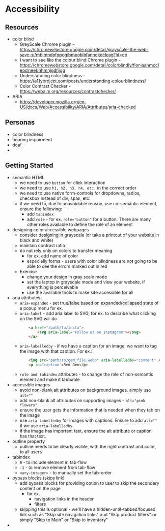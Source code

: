 # Accessibility

## Resources
- color blind   
    - GreyScale Chrome plugin - https://chromewebstore.google.com/detail/grayscale-the-web-save-si/mblmpdpfppogibmoobibfannckeeleag?hl=en
    - I want to see like the colour blind Chrome plugin - https://chromewebstore.google.com/detail/colorblindly/floniaahmccleoclneebhhmnjgdfijgg
    - Understanding color blindness - https://a11yproject.com/posts/understanding-colourblindness/
    - Color Contrast Checker - https://webaim.org/resources/contrastchecker/
- ARIA
    - https://developer.mozilla.org/en-US/docs/Web/Accessibility/ARIA/Attributes/aria-checked

## Personas
- color blindness
- hearing impairment
- deaf
- 

## Getting Started
- semantic HTML
    - we need to use `button` for click interaction
    - we need to use `h1, h2, h3, h4, etc.` in the correct order
    - we need to use native form-controls for dropdowns, radios, checkbox instead of div, span, etc.
    - if we need to, due to unavoidable reason, use un-semantic element, ensure the following:
        - add `tabindex`
        - add `role` - for ex. `role="button"` for a button.  There are many other roles available to define the role of an element
- designing color accessible webpages
    - consider designing in grayscale (or take a printout of your website in black and white)
    - maintain contrast ratio
    - do not rely only on colors to transfer meaning
        - for ex. add name of color 
        - especially forms - users with color blindness are not going to be able to see the errors marked out in red
    - Exercise 
        - change your design in gray scale mode
        - set the laptop in grayscale mode and view your website, if everything is perceivable
        - use the available tools to make site accessible for all
- aria attributes
    - `aria-expanded` - set true/false based on expanded/collapsed state of a popup menu for ex.
    - `aria-label` - add aria label to SVG, for ex. to describe what clicking on the SVG will do
        ```html
            <a href="/path/to/insta">
                <svg aria-label="Follow us on Instagram"></svg>
            </a>
        ```
    - `aria-labelledby` - if we have a caption for an image, we want to tag the image with that caption.  For ex.: 
        ```html
            <img src="path/to/gem_file.webp" aria-labelledby="content" />
            <p id="caption">Red Gem</p>
        ```
    - `role and tabindex` attributes - to change the role of non-semantic element and make it tabbable
- accessible images
    - avoid non-blank alt attributes on background images. simply use `alt=""`
    - add non-blank alt attributes on supporting images - `alt="pink flowers"`
    - ensure the user gets the information that is needed when they tab on the image
    - use `aria-labelledby` for images with captions.  Ensure to add `alt=""` if we use `aria-labelledby`
    - if the image has important text, ensure the alt attribute or caption has that text.
- outline property
    - outline needs to be clearly visible, with the right contrast and color, to all users
- tabindex
    - `0` - to include element in tab-flow
    - `-1` - to remove element from tab-flow
    - `<any-integer>` - to manually set the tab-order
- bypass blocks (skips link)
    - add bypass blocks for providing option to user to skip the secondary content on the page
        - for ex. 
            - navigation links in the header
            - filters
    - skipping this is optional - we'll have a hidden-until-tabbed/focused link such as "Skip site navigation links" and "Skip product filters" or simply "Skip to Main" or "Skip to inventory"
- 

    